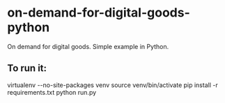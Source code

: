 # on-demand-for-digital-goods-python
On demand for digital goods. Simple example in Python.

## To run it:
virtualenv --no-site-packages venv
source venv/bin/activate
pip install -r requirements.txt
python run.py
